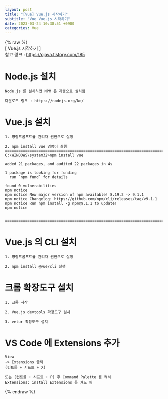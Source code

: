 ```yaml
---  
layout: post  
title: "[Vue] Vue.js 시작하기"  
subtitle: "Vue Vue.js 시작하기"  
date: 2023-03-24 10:38:51 +0900  
categories: Vue  
---  
```

{% raw %}  
[ Vue.js 시작하기 ]  
	참고 링크 : https://ojava.tistory.com/185  
  
  
# Node.js 설치  
	Node.js 를 설치하면 NPM 은 자동으로 설치됨  
  
	다운로드 링크 : https://nodejs.org/ko/  
  
  
# Vue.js 설치  
	  
	1. 명령프롬프트를 관리자 권한으로 실행  
  
	2. npm install vue 명령어 실행  
	=================================================================================================================  
	C:\WINDOWS\system32>npm install vue  
  
	added 21 packages, and audited 22 packages in 4s  
  
	1 package is looking for funding  
	  run `npm fund` for details  
  
	found 0 vulnerabilities  
	npm notice  
	npm notice New major version of npm available! 8.19.2 -> 9.1.1  
	npm notice Changelog: https://github.com/npm/cli/releases/tag/v9.1.1  
	npm notice Run npm install -g npm@9.1.1 to update!  
	npm notice  
  
  
	=================================================================================================================  
  
# Vue.js 의 CLI 설치  
	1. 명령프롬프트를 관리자 권한으로 실행  
  
	2. npm install @vue/cli 실행  
  
# 크롬 확장도구 설치  
	1. 크롬 시작  
  
	2. Vue.js devtools 확장도구 설치  
	  
	3. vetur 확장도구 설치  
  
  
# VS Code 에 Extensions 추가  
  
	View   
	-> Extensions 클릭  
	(컨트롤 + 시프트 + X)  
  
	또는 (컨트롤 + 시프트 + P) 후 Command Palette 를 켜서  
	Extensions: install Extensions 를 켜도 됨  
  
  
  
{% endraw %}